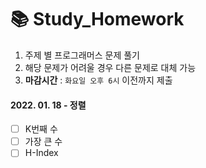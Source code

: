 # 📚 Study_Homework
1. 주제 별 프로그래머스 문제 풀기
2. 해당 문제가 어려울 경우 다른 문제로 대체 가능
3. <strong>마감시간</strong> : `화요일 오후 6시` 이전까지 제출


#### 2022. 01. 18 - 정렬
- [ ] K번째 수
- [ ] 가장 큰 수
- [ ] H-Index
